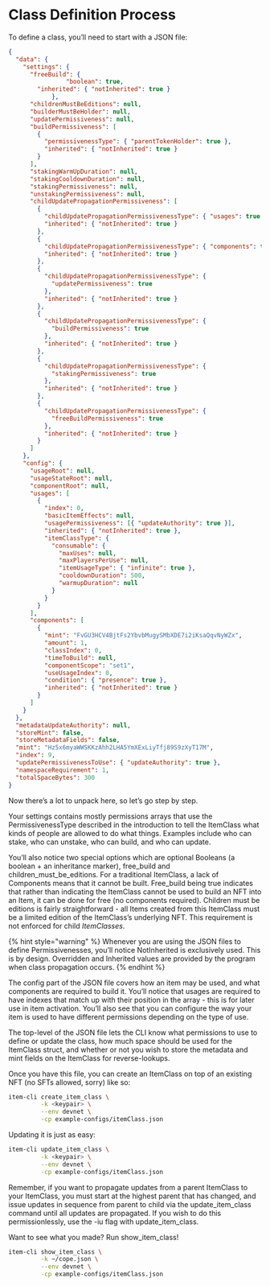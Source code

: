 # Class Definition Process

To define a class, you’ll need to start with a JSON file:

```json
{
  "data": {
    "settings": {
      "freeBuild": {
				"boolean": true,
        "inherited": { "notInherited": true }
			},
      "childrenMustBeEditions": null,
      "builderMustBeHolder": null,
      "updatePermissiveness": null,
      "buildPermissiveness": [
        {
          "permissivenessType": { "parentTokenHolder": true },
          "inherited": { "notInherited": true }
        }
      ],
      "stakingWarmUpDuration": null,
      "stakingCooldownDuration": null,
      "stakingPermissiveness": null,
      "unstakingPermissiveness": null,
      "childUpdatePropagationPermissiveness": [
        {
          "childUpdatePropagationPermissivenessType": { "usages": true },
          "inherited": { "notInherited": true }
        },
        {
          "childUpdatePropagationPermissivenessType": { "components": true },
          "inherited": { "notInherited": true }
        },
        {
          "childUpdatePropagationPermissivenessType": {
            "updatePermissiveness": true
          },
          "inherited": { "notInherited": true }
        },
        {
          "childUpdatePropagationPermissivenessType": {
            "buildPermissiveness": true
          },
          "inherited": { "notInherited": true }
        },
        {
          "childUpdatePropagationPermissivenessType": {
            "stakingPermissiveness": true
          },
          "inherited": { "notInherited": true }
        },
        {
          "childUpdatePropagationPermissivenessType": {
            "freeBuildPermissiveness": true
          },
          "inherited": { "notInherited": true }
        }
      ]
    },
    "config": {
      "usageRoot": null,
      "usageStateRoot": null,
      "componentRoot": null,
      "usages": [
        {
          "index": 0,
          "basicItemEffects": null,
          "usagePermissiveness": [{ "updateAuthority": true }],
          "inherited": { "notInherited": true },
          "itemClassType": {
            "consumable": {
              "maxUses": null,
              "maxPlayersPerUse": null,
              "itemUsageType": { "infinite": true },
              "cooldownDuration": 500,
              "warmupDuration": null
            }
          }
        }
      ],
      "components": [
        {
          "mint": "FvGU3HCV4BjtFs2YbvbMugySMbXDE7i2iKsaQqvNyWZx",
          "amount": 1,
          "classIndex": 0,
          "timeToBuild": null,
          "componentScope": "set1",
          "useUsageIndex": 0,
          "condition": { "presence": true },
          "inherited": { "notInherited": true }
        }
      ]
    }
  },
  "metadataUpdateAuthority": null,
  "storeMint": false,
  "storeMetadataFields": false,
  "mint": "Hz5x6myaWWSKKzAhh2LHA5YmXExLiyTfj89S9zXyT17M",
  "index": 9,
  "updatePermissivenessToUse": { "updateAuthority": true },
  "namespaceRequirement": 1,
  "totalSpaceBytes": 300
}
```

Now there’s a lot to unpack here, so let’s go step by step.

Your settings contains mostly permissions arrays that use the PermissivenessType described in the introduction to tell the ItemClass what kinds of people are allowed to do what things. Examples include who can stake, who can unstake, who can build, and who can update.

You’ll also notice two special options which are optional Booleans (a boolean + an inheritance marker), free\_build and children\_must\_be\_editions. For a traditional ItemClass, a lack of Components means that it cannot be built. Free\_build being true indicates that rather than indicating the ItemClass cannot be used to build an NFT into an Item, it can be done for free (no components required). Children must be editions is fairly straightforward - all Items created from this ItemClass must be a limited edition of the ItemClass’s underlying NFT. This requirement is not enforced for child _ItemClasses_.

{% hint style="warning" %}
Whenever you are using the JSON files to define Permissivenesses, you’ll notice NotInherited is exclusively used. This is by design. Overridden and Inherited values are provided by the program when class propagation occurs.
{% endhint %}

The config part of the JSON file covers how an item may be used, and what components are required to build it. You’ll notice that usages are required to have indexes that match up with their position in the array - this is for later use in item activation. You’ll also see that you can configure the way your item is used to have different permissions depending on the type of use.

The top-level of the JSON file lets the CLI know what permissions to use to define or update the class, how much space should be used for the ItemClass struct, and whether or not you wish to store the metadata and mint fields on the ItemClass for reverse-lookups.

Once you have this file, you can create an ItemClass on top of an existing NFT (no SFTs allowed, sorry) like so:

```bash
item-cli create_item_class \
         -k <keypair> \
         --env devnet \
         -cp example-configs/itemClass.json
```

Updating it is just as easy:

```bash
item-cli update_item_class \
         -k <keypair> \
         --env devnet \
         -cp example-configs/itemClass.json
```

Remember, if you want to propagate updates from a parent ItemClass to your ItemClass, you must start at the highest parent that has changed, and issue updates in sequence from parent to child via the update\_item\_class command until all updates are propagated. If you wish to do this permissionlessly, use the -iu flag with update\_item\_class.

Want to see what you made? Run show\_item\_class!

```bash
item-cli show_item_class \
         -k ~/cope.json \
         --env devnet \
         -cp example-configs/itemClass.json
```
